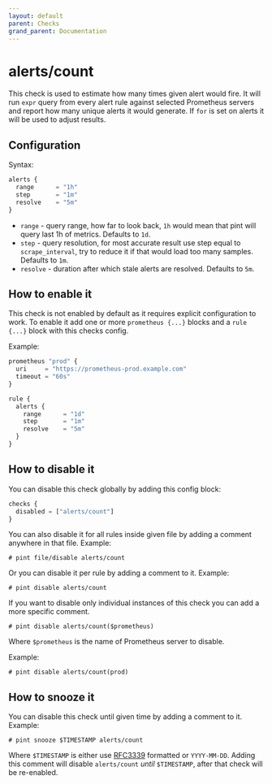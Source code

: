 ```yaml
---
layout: default
parent: Checks
grand_parent: Documentation
---
```


# alerts/count

This check is used to estimate how many times given alert would fire.
It will run `expr` query from every alert rule against selected Prometheus
servers and report how many unique alerts it would generate.
If `for` is set on alerts it will be used to adjust results.

## Configuration

Syntax:

```js
alerts {
  range      = "1h"
  step       = "1m"
  resolve    = "5m"
}
```

- `range` - query range, how far to look back, `1h` would mean that pint will
  query last 1h of metrics.
  Defaults to `1d`.
- `step` - query resolution, for most accurate result use step equal
  to `scrape_interval`, try to reduce it if that would load too many samples.
  Defaults to `1m`.
- `resolve` - duration after which stale alerts are resolved. Defaults to `5m`.

## How to enable it

This check is not enabled by default as it requires explicit configuration
to work.
To enable it add one or more `prometheus {...}` blocks and a `rule {...}` block
with this checks config.

Example:

```js
prometheus "prod" {
  uri     = "https://prometheus-prod.example.com"
  timeout = "60s"
}

rule {
  alerts {
    range      = "1d"
    step       = "1m"
    resolve    = "5m"
  }
}
```

## How to disable it

You can disable this check globally by adding this config block:

```js
checks {
  disabled = ["alerts/count"]
}
```

You can also disable it for all rules inside given file by adding
a comment anywhere in that file. Example:

`# pint file/disable alerts/count`

Or you can disable it per rule by adding a comment to it. Example:

`# pint disable alerts/count`

If you want to disable only individual instances of this check
you can add a more specific comment.

`# pint disable alerts/count($prometheus)`

Where `$prometheus` is the name of Prometheus server to disable.

Example:

`# pint disable alerts/count(prod)`

## How to snooze it

You can disable this check until given time by adding a comment to it. Example:

`# pint snooze $TIMESTAMP alerts/count`

Where `$TIMESTAMP` is either use [RFC3339](https://www.rfc-editor.org/rfc/rfc3339)
formatted  or `YYYY-MM-DD`.
Adding this comment will disable `alerts/count` *until* `$TIMESTAMP`, after that
check will be re-enabled.
